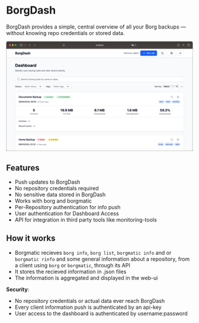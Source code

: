 # BorgDash

BorgDash provides a simple, central overview of all your Borg backups — without knowing repo credentials or stored data.

![Dashboard](img/screenshot-dashboard.png)


## Features

- Push updates to BorgDash
- No repository credentials required
- No sensitive data stored in BorgDash
- Works with borg and borgmatic
- Per-Repository authentication for info push
- User authentication for Dashboard Access
- API for integration in third party tools like monitoring-tools


## How it works

- Borgmatic recieves `borg info`, `borg list`, `borgmatic info` and or `borgmatic rinfo` and some general information about a repository, from a client using `borg` or `borgmatic`, through its API
- It stores the recieved information in .json files
- The information is aggregated and displayed in the web-ui

**Security**:

- No repository credentials or actual data ever reach BorgDash
- Every client information push is authenticated by an api-key
- User access to the dashboard is authenticated by username:password
